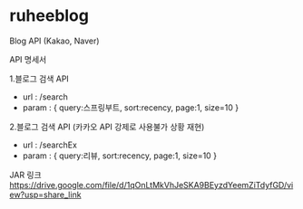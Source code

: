 # ruheeblog
Blog API (Kakao, Naver)

API 명세서

1.블로그 검색 API
- url : /search
- param : {
    query:스프링부트,
    sort:recency,
    page:1,
    size=10
}

2.블로그 검색 API (카카오 API 강제로 사용불가 상황 재현)
- url : /searchEx
- param : {
    query:리뷰,
    sort:recency,
    page:1,
    size=10
}

JAR 링크
https://drive.google.com/file/d/1qOnLtMkVhJeSKA9BEyzdYeemZiTdyfGD/view?usp=share_link
